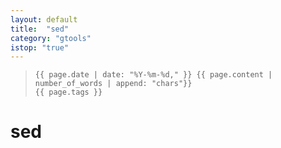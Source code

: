 ```yaml
---
layout: default
title:  "sed"
category: "gtools"
istop: "true"
---
```

>     {{ page.date | date: "%Y-%m-%d," }} {{ page.content | number_of_words | append: "chars"}}
>     {{ page.tags }}

# sed



